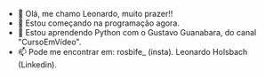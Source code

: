- 👋 Olá, me chamo Leonardo, muito prazer!!
- 👀 Estou começando na programação agora.
- 🌱 Estou aprendendo Python com o Gustavo Guanabara, do canal "CursoEmVídeo".
- 📫 Pode me encontrar em: rosbife_ (insta). Leonardo Holsbach (Linkedin).
<!---
Leeozhs/Leeozhs is a ✨ special ✨ repository because its `README.md` (this file) appears on your GitHub profile.
You can click the Preview link to take a look at your changes.
--->
